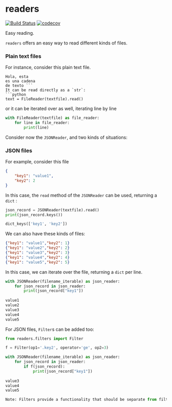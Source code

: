 # readers
[![Build Status](https://travis-ci.org/apastors/readers.png?branch=master)](https://travis-ci.org/apastors/readers)
[![codecov](https://codecov.io/gh/apastors/readers/branch/master/graph/badge.svg)](https://codecov.io/gh/apastors/readers)

Easy reading.

`readers` offers an easy way to read different kinds of files.

### Plain text files
For instance, consider this plain text file.
```
Hola, esta
es una cadena
de texto ```
It can be read directly as a `str`:
```python
text = FileReader(textfile).read()
```
or it can be iterated over as well, iterating line by line
```python
with FileReader(textfile) as file_reader:
    for line in file_reader:
        print(line)
```

Consider now the `JSONReader`, and two kinds of situations:

### JSON files
For example, consider this file
```json
{
    "key1": "value1",
    "key2": 2
}
```
In this case, the `read` method of the `JSONReader` can be used, returning a `dict` :
```python
json_record = JSONReader(textfile).read()
print(json_record.keys())

dict_keys(['key1', 'key2'])
```

We can also have these kinds of files:
```json
{"key1": "value1","key2": 1}
{"key1": "value2","key2": 2}
{"key1": "value3","key2": 3}
{"key1": "value4","key2": 4}
{"key1": "value5","key2": 5}
```
In this case, we can iterate over the file, returning a `dict` per line.
```python
with JSONReader(filename_iterable) as json_reader:
    for json_record in json_reader:
        print(json_record["key1"])
 
value1
value2
value3
value4
value5
```

For JSON files, `Filter`s can be added too:

```python
from readers.filters import Filter

f = Filter(op1='.key2', operator='ge', op2=3)

with JSONReader(filename_iterable) as json_reader:
    for json_record in json_reader:
        if f(json_record):
            print(json_record["key1"])
 
value3
value4
value5

Note: Filters provide a functionality that should be separate from filters, i.e, stored as a different library.
```
